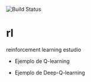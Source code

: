 ![Build Status](https://www.repostatus.org/badges/latest/concept.svg)

# rl
reinforcement learning estudio

* Ejemplo de Q-learning


* Ejemplo de Deep-Q-learning
